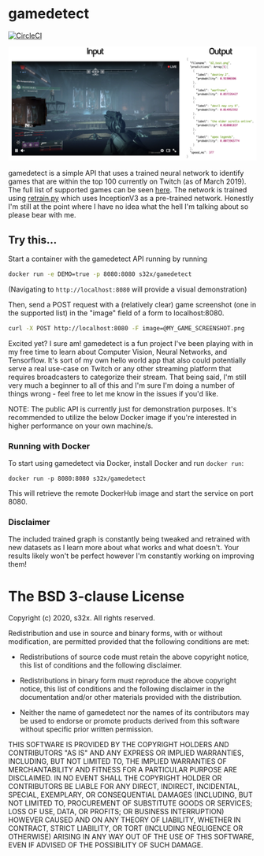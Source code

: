 # gamedetect

[![CircleCI](https://circleci.com/gh/s32x/gamedetect.svg?style=svg)](https://circleci.com/gh/s32x/gamedetect)

<p align="center">
    <img src="service/static/assets/images/repo.jpg" width="800px" border="0" alt="demo">
</p>

gamedetect is a simple API that uses a trained neural network to identify games that are within the top 100 currently on Twitch (as of March 2019). The full list of supported games can be seen [here](graph/output_labels.txt). The network is trained using [retrain.py](https://github.com/tensorflow/hub/blob/master/examples/image_retraining/retrain.py) which uses InceptionV3 as a pre-trained network. Honestly I'm still at the point where I have no idea what the hell I'm talking about so please bear with me.

## Try this...

Start a container with the gamedetect API running by running

```bash
docker run -e DEMO=true -p 8080:8080 s32x/gamedetect
```
(Navigating to `http://localhost:8080` will provide a visual demonstration)

Then, send a POST request with a (relatively clear) game screenshot (one in the supported list) in the "image" field of a form to localhost:8080.

```bash
curl -X POST http://localhost:8080 -F image=@MY_GAME_SCREENSHOT.png
```

Excited yet? I sure am! gamedetect is a fun project I've been playing with in my free time to learn about Computer Vision, Neural Networks, and Tensorflow. It's sort of my own hello world app that also could potentially serve a real use-case on Twitch or any other streaming platform that requires broadcasters to categorize their stream. That being said, I'm still very much a beginner to all of this and I'm sure I'm doing a number of things wrong - feel free to let me know in the issues if you'd like.

NOTE: The public API is currently just for demonstration purposes. It's recommended to utilize the below Docker image if you're interested in higher performance on your own machine/s.

### Running with Docker
To start using gamedetect via Docker, install Docker and run `docker run`:
```
docker run -p 8080:8080 s32x/gamedetect
```
This will retrieve the remote DockerHub image and start the service on port 8080.

### Disclaimer
The included trained graph is constantly being tweaked and retrained with new datasets as I learn more about what works and what doesn't. Your results likely won't be perfect however I'm constantly working on improving them!

The BSD 3-clause License
========================

Copyright (c) 2020, s32x. All rights reserved.

Redistribution and use in source and binary forms, with or without modification,
are permitted provided that the following conditions are met:

 - Redistributions of source code must retain the above copyright notice,
   this list of conditions and the following disclaimer.

 - Redistributions in binary form must reproduce the above copyright notice,
   this list of conditions and the following disclaimer in the documentation
   and/or other materials provided with the distribution.

 - Neither the name of gamedetect nor the names of its contributors may
   be used to endorse or promote products derived from this software without
   specific prior written permission.

THIS SOFTWARE IS PROVIDED BY THE COPYRIGHT HOLDERS AND CONTRIBUTORS "AS IS" AND
ANY EXPRESS OR IMPLIED WARRANTIES, INCLUDING, BUT NOT LIMITED TO, THE IMPLIED
WARRANTIES OF MERCHANTABILITY AND FITNESS FOR A PARTICULAR PURPOSE ARE
DISCLAIMED. IN NO EVENT SHALL THE COPYRIGHT HOLDER OR CONTRIBUTORS BE LIABLE FOR
ANY DIRECT, INDIRECT, INCIDENTAL, SPECIAL, EXEMPLARY, OR CONSEQUENTIAL DAMAGES
(INCLUDING, BUT NOT LIMITED TO, PROCUREMENT OF SUBSTITUTE GOODS OR SERVICES;
LOSS OF USE, DATA, OR PROFITS; OR BUSINESS INTERRUPTION) HOWEVER CAUSED AND ON
ANY THEORY OF LIABILITY, WHETHER IN CONTRACT, STRICT LIABILITY, OR TORT
(INCLUDING NEGLIGENCE OR OTHERWISE) ARISING IN ANY WAY OUT OF THE USE OF THIS
SOFTWARE, EVEN IF ADVISED OF THE POSSIBILITY OF SUCH DAMAGE.
